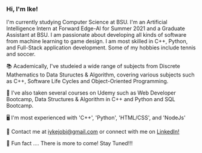 ### Hi, I'm Ike!

I'm currently studying Computer Science at BSU. I'm an Artificial Intelligence Intern at Forward Edge-AI for Summer 2021 and a Graduate Assistant at BSU. I am passionate about developing all kinds of software from machine learning to game design. I am most skilled in C++, Python, and Full-Stack application development. Some of my hobbies include tennis and soccer.

:books: Academically, I've studeied a wide range of subjects from Discrete Mathematics to Data Stuructes & Algorithm, covering various subjects such as C++, Software Life Cycles and Object-Oriented Programming.

:open_book: I've also taken several courses on Udemy such as Web Developer Bootcamp, Data Structures & Algorithm in C++ and Python and SQL Bootcamp.

:desktop_computer: I'm most experienced with 'C++', 'Python', 'HTML/CSS', and 'NodeJs' 

:page_facing_up: Contact me at [iykejobi@gmail.com]() or connect with me on [LinkedIn!](https://www.linkedin.com/in/ike-akujobi)

:star2: Fun fact .... There is more to come! Stay Tuned!!!
